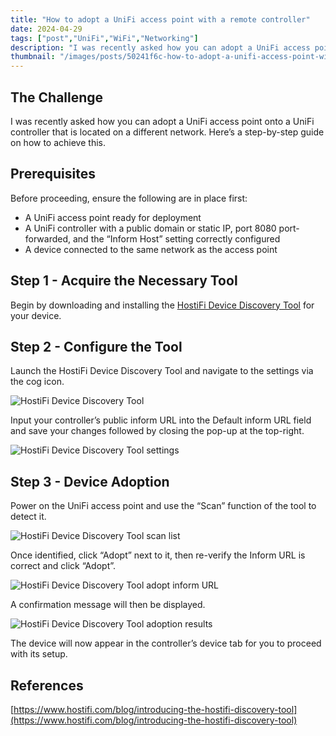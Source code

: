 ```yaml
---
title: "How to adopt a UniFi access point with a remote controller"
date: 2024-04-29
tags: ["post","UniFi","WiFi","Networking"]
description: "I was recently asked how you can adopt a UniFi access point onto a UniFi controller that is located on a different network. Here’s a step-by-step guide on how to achieve this. Before proceeding, ensu…"
thumbnail: "/images/posts/50241f6c-how-to-adopt-a-unifi-access-point-with-a-remote-controller-thumbnail.png"
---
```


## The Challenge


I was recently asked how you can adopt a UniFi access point onto a UniFi controller that is located on a different network. Here’s a step-by-step guide on how to achieve this.


## Prerequisites


Before proceeding, ensure the following are in place first:

- A UniFi access point ready for deployment
- A UniFi controller with a public domain or static IP, port 8080 port-forwarded, and the “Inform Host” setting correctly configured
- A device connected to the same network as the access point

## Step 1 - Acquire the Necessary Tool


Begin by downloading and installing the [HostiFi Device Discovery Tool](https://www.hostifi.com/hostifi-device-discovery-tool) for your device.


## Step 2 - Configure the Tool


Launch the HostiFi Device Discovery Tool and navigate to the settings via the cog icon.


![HostiFi Device Discovery Tool](/images/posts/50241f6c-hostifi-device-discovery-tool.png)


Input your controller’s public inform URL into the Default inform URL field and save your changes followed by closing the pop-up at the top-right.


![HostiFi Device Discovery Tool settings](/images/posts/50241f6c-hostifi-device-discovery-tool-settings.png)


## Step 3 - Device Adoption


Power on the UniFi access point and use the “Scan” function of the tool to detect it.


![HostiFi Device Discovery Tool scan list](/images/posts/50241f6c-hostifi-device-discovery-tool-scan-list.png)


Once identified, click “Adopt” next to it, then re-verify the Inform URL is correct and click “Adopt”.


![HostiFi Device Discovery Tool adopt inform URL](/images/posts/50241f6c-hostifi-device-discovery-tool-adopt-inform-url.png)


A confirmation message will then be displayed.


![HostiFi Device Discovery Tool adoption results](/images/posts/50241f6c-hostifi-device-discovery-tool-adoption-results.png)


The device will now appear in the controller’s device tab for you to proceed with its setup.


## References


[https://www.hostifi.com/blog/introducing-the-hostifi-discovery-tool](https://www.hostifi.com/blog/introducing-the-hostifi-discovery-tool)

